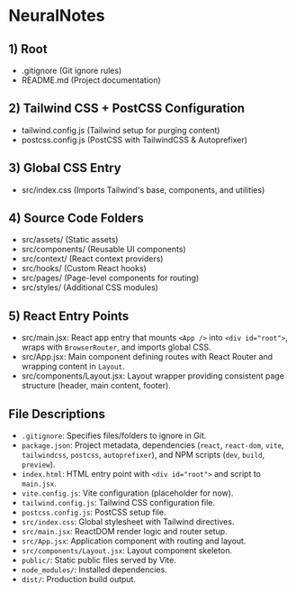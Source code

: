 # NeuralNotes

## 1) Root
- .gitignore (Git ignore rules)
- README.md (Project documentation)

## 2) Tailwind CSS + PostCSS Configuration
- tailwind.config.js (Tailwind setup for purging content)
- postcss.config.js (PostCSS with TailwindCSS & Autoprefixer)

## 3) Global CSS Entry
- src/index.css (Imports Tailwind's base, components, and utilities)

## 4) Source Code Folders
- src/assets/ (Static assets)
- src/components/ (Reusable UI components)
- src/context/ (React context providers)
- src/hooks/ (Custom React hooks)
- src/pages/ (Page-level components for routing)
- src/styles/ (Additional CSS modules)

## 5) React Entry Points
- src/main.jsx: React app entry that mounts `<App />` into `<div id="root">`, wraps with `BrowserRouter`, and imports global CSS.
- src/App.jsx: Main component defining routes with React Router and wrapping content in `Layout`.
- src/components/Layout.jsx: Layout wrapper providing consistent page structure (header, main content, footer).

## File Descriptions
- `.gitignore`: Specifies files/folders to ignore in Git.
- `package.json`: Project metadata, dependencies (`react`, `react-dom`, `vite`, `tailwindcss`, `postcss`, `autoprefixer`), and NPM scripts (`dev`, `build`, `preview`).
- `index.html`: HTML entry point with `<div id="root">` and script to `main.jsx`.
- `vite.config.js`: Vite configuration (placeholder for now).
- `tailwind.config.js`: Tailwind CSS configuration file.
- `postcss.config.js`: PostCSS setup file.
- `src/index.css`: Global stylesheet with Tailwind directives.
- `src/main.jsx`: ReactDOM render logic and router setup.
- `src/App.jsx`: Application component with routing and layout.
- `src/components/Layout.jsx`: Layout component skeleton.
- `public/`: Static public files served by Vite.
- `node_modules/`: Installed dependencies.
- `dist/`: Production build output.
